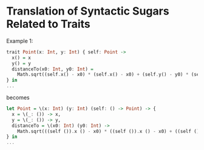# Translation of Syntactic Sugars Related to Traits

Example 1:

```haskell
trait Point(x: Int, y: Int) { self: Point ->
  x() = x
  y() = y
  distanceTo(x0: Int, y0: Int) =
    Math.sqrt((self.x() - x0) * (self.x() - x0) + (self.y() - y0) * (self.y() - y0))
} in
...
```

becomes

```haskell
let Point = \(x: Int) (y: Int) (self: () -> Point) -> {
  x = \(_: ()) -> x,
  y = \(_: ()) -> y,
  distanceTo = \(x0: Int) (y0: Int) ->
    Math.sqrt(((self ()).x () - x0) * ((self ()).x () - x0) + ((self ()).y () - y0) * ((self ()).y () - y0))
} in
...
```
